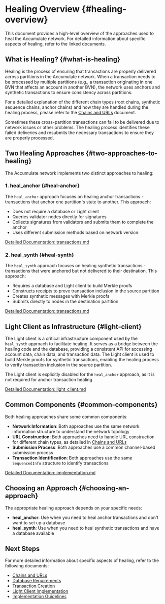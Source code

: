 # Healing Overview {#healing-overview}

This document provides a high-level overview of the approaches used to heal the Accumulate network. For detailed information about specific aspects of healing, refer to the linked documents.

## What is Healing? {#what-is-healing}

Healing is the process of ensuring that transactions are properly delivered across partitions in the Accumulate network. When a transaction needs to be processed by multiple partitions (e.g., a transaction originating in one BVN that affects an account in another BVN), the network uses anchors and synthetic transactions to ensure consistency across partitions.

For a detailed explanation of the different chain types (root chains, synthetic sequence chains, anchor chains) and how they are handled during the healing process, please refer to the [Chains and URLs](./chains_urls.md) document.

Sometimes these cross-partition transactions can fail to be delivered due to network issues or other problems. The healing process identifies these failed deliveries and resubmits the necessary transactions to ensure they are properly processed.

## Two Healing Approaches {#two-approaches-to-healing}

The Accumulate network implements two distinct approaches to healing:

### 1. heal_anchor {#heal-anchor}

The `heal_anchor` approach focuses on healing anchor transactions - transactions that anchor one partition's state to another. This approach:

- Does not require a database or Light client
- Queries validator nodes directly for signatures
- Collects signatures from validators and submits them to complete the anchor
- Uses different submission methods based on network version

[Detailed Documentation: transactions.md](./transactions.md#heal_anchor-transaction-creation)

### 2. heal_synth {#heal-synth}

The `heal_synth` approach focuses on healing synthetic transactions - transactions that were anchored but not delivered to their destination. This approach:

- Requires a database and Light client to build Merkle proofs
- Constructs receipts to prove transaction inclusion in the source partition
- Creates synthetic messages with Merkle proofs
- Submits directly to nodes in the destination partition

[Detailed Documentation: transactions.md](./transactions.md#heal_synth-transaction-creation)

## Light Client as Infrastructure {#light-client}

The Light client is a critical infrastructure component used by the `heal_synth` approach to facilitate healing. It serves as a bridge between the healing code and the database, providing a consistent API for accessing account data, chain data, and transaction data. The Light client is used to build Merkle proofs for synthetic transactions, enabling the healing process to verify transaction inclusion in the source partition.

The Light client is explicitly disabled for the `heal_anchor` approach, as it is not required for anchor transaction healing.

[Detailed Documentation: light_client.md](./light_client.md#light-client-overview)

## Common Components {#common-components}

Both healing approaches share some common components:

- **Network Information**: Both approaches use the same network information structure to understand the network topology
- **URL Construction**: Both approaches need to handle URL construction for different chain types, as detailed in [Chains and URLs](./chains_urls.md)
- **Submission Process**: Both approaches use a common channel-based submission process
- **Transaction Identification**: Both approaches use the same `SequencedInfo` structure to identify transactions

[Detailed Documentation: implementation.md](./implementation.md#shared-components)

## Choosing an Approach {#choosing-an-approach}

The appropriate healing approach depends on your specific needs:

- **heal_anchor**: Use when you need to heal anchor transactions and don't want to set up a database
- **heal_synth**: Use when you need to heal synthetic transactions and have a database available

## Next Steps

For more detailed information about specific aspects of healing, refer to the following documents:

- [Chains and URLs](./chains_urls.md)
- [Database Requirements](./database.md)
- [Transaction Creation](./transactions.md)
- [Light Client Implementation](./light_client.md)
- [Implementation Guidelines](./implementation.md)
